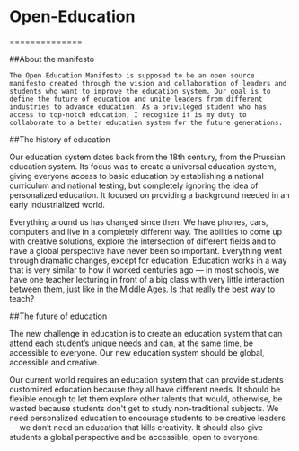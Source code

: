 # Open-Education
==============

##About the manifesto

	The Open Education Manifesto is supposed to be an open source manifesto created through the vision and collaboration of leaders and students who want to improve the education system. Our goal is to define the future of education and unite leaders from different industries to advance education. As a privileged student who has access to top-notch education, I recognize it is my duty to collaborate to a better education system for the future generations.
	
##The history of education

  Our education system dates back from the 18th century, from the Prussian education system. Its focus was to create a universal education system, giving everyone access to basic education by establishing a national curriculum and national testing, but completely ignoring the idea of personalized education. It focused on providing a background needed in an early industrialized world.

  Everything around us has changed since then. We have phones, cars, computers and live in a completely different way. The abilities to come up with creative solutions, explore the intersection of different fields and to have a global perspective have never been so important. Everything went through dramatic changes, except for education. Education works in a way that is very similar to how it worked centuries ago — in most schools, we have one teacher lecturing in front of a big class with very little interaction between them, just like in the Middle Ages. Is that really the best way to teach? 
  
##The future of education

  The new challenge in education is to create an education system that can attend each student’s unique needs and can, at the same time, be accessible to everyone. Our new education system should be global, accessible and creative.

  Our current world requires an education system that can provide students customized education because they all have different needs. It should be flexible enough to let them explore other talents that would, otherwise, be wasted because students don't get to study non-traditional subjects. We need personalized education to encourage students to be creative leaders — we don’t need an education that kills creativity. It should also give students a global perspective and be accessible, open to everyone.

